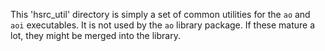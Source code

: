 
This 'hsrc_util' directory is simply a set of common utilities for the `ao` and `aoi` executables. It is not used by the `ao` library package. If these mature a lot, they might be merged into the library.

